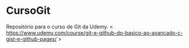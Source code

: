# CursoGit
Repositório para o curso de Git da Udemy. < https://www.udemy.com/course/git-e-github-do-basico-ao-avancado-c-gist-e-github-pages/ >
